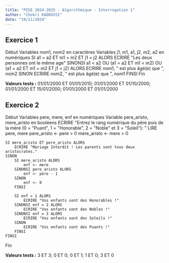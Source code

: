 ```yaml
---
title: "PISE 2024-2025 - Algorithmique - Interrogation 1"
author: "Chokri KADOUSSI"
date: "19/11/2024"
---
```


## Exercice 1

Début
    Variables nom1, nom2 en caractères
    Variables j1, m1, a1, j2, m2, a2 en numériques
    SI a1 = a2 ET m1 = m2 ET j1 = j2 ALORS
        ECRIRE "Les deux personnes ont le même age"
    SINONSI a1 < a2 OU (a1 = a2 ET m1 < m2) OU (a1 = a2 ET m1 = m2 ET j1 < j2) ALORS
        ECRIRE nom1, " est plus âgé(e) que ", nom2
    SINON
        ECRIRE nom2, " est plus âgé(e) que ", nom1
    FINSI
Fin

**Valeurs tests :** 01/01/2000 ET 01/01/2010; 01/01/2000 ET 01/10/2000; 01/01/2000 ET 15/01/2000; 01/01/2000 ET 01/01/2000

## Exercice 2

Début
    Variables pere, mere, enf en numériques
    Variable pere_aristo, mere_aristo en booléens
    ECRIRE "Entrez le rang numérique du père puis de la mère (0 = "Puant", 1 = "Honorable",  2 = "Noble" et 3 = "Soleil"): "
    LIRE pere, mere
    pere_aristo <- pere > 0
    mere_aristo <- mere > 0

    SI mere_aristo ET pere_aristo ALORS
        ECRIRE "Mariage Interdit ! Les parents sont tous deux aristocrates."
    SINON
        SI mere_aristo ALORS
            enf <- mere
        SINONSI pere_aristo ALORS
            enf <- pere - 1
        SINON
            enf <- 0
        FINSI

        SI enf = 1 ALORS
            ECRIRE "Vos enfants sont des Honorables !"
        SINONSI enf = 2 ALORS
            ECRIRE "Vos enfants sont des Nobles !"
        SINONSI enf = 3 ALORS
            ECRIRE "Vos enfants sont des Soleils !"
        SINON
            ECRIRE "Vos enfants sont des Puants !"
        FINSI
    FINSI
Fin

**Valeurs tests :** 3 ET 3; 0 ET 0; 0 ET 1; 1 ET 0; 3 ET 0